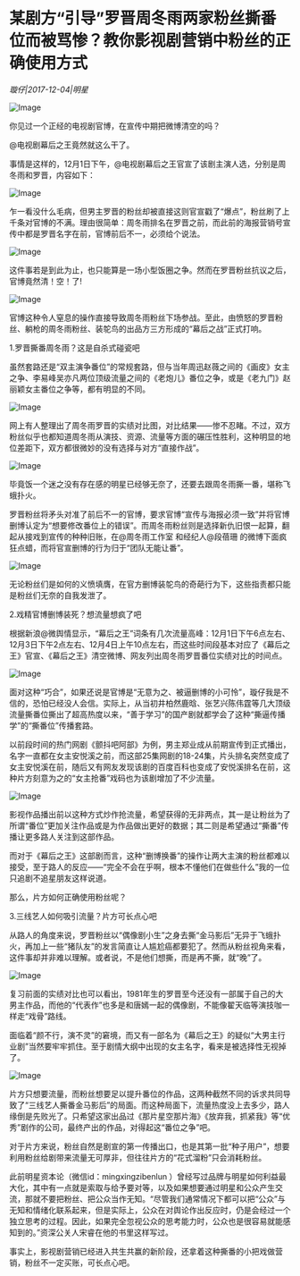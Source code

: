 # 某剧方“引导”罗晋周冬雨两家粉丝撕番位而被骂惨？教你影视剧营销中粉丝的正确使用方式

*璇仔|2017-12-04|明星*

![Image](http://static.ylzbl.com/uploads/ueditor/php/upload/image/20180226/1519656469921935.jpeg)

你见过一个正经的电视剧官博，在宣传中期把微博清空的吗？

@电视剧幕后之王竟然就这么干了。

事情是这样的，12月1日下午，@电视剧幕后之王官宣了该剧主演人选，分别是周冬雨和罗晋，内容如下：

![Image](https://mmbiz.qpic.cn/mmbiz_png/bXYBmumSooD8sfhJv6qlS72ibyXenJEYHJK3yNUOjo5A0sk4icpzkmgQ7amxRUKswzRZict7fYHSOQRiaLbc8sBRNw/640?wx_fmt=png&tp=webp&wxfrom=5&wx_lazy=1)

乍一看没什么毛病，但男主罗晋的粉丝却被直接这则官宣戳了“爆点”，粉丝刷了上千条对官博的不满。理由很简单：周冬雨排名在罗晋之前，而此前的海报营销号宣传中都是罗晋名字在前，官博前后不一，必须给个说法。

![Image](https://mmbiz.qpic.cn/mmbiz_jpg/bXYBmumSooD8sfhJv6qlS72ibyXenJEYHOOX47NV1RYiaOxpTwOJCAZjY47zbK2UDOhtI99Ld5vl6DGufCeTcm0A/640?wx_fmt=jpeg&tp=webp&wxfrom=5&wx_lazy=1)

这件事若是到此为止，也只能算是一场小型饭圈之争。然而在罗晋粉丝抗议之后，官博竟然清！空！了!

![Image](https://mmbiz.qpic.cn/mmbiz_jpg/bXYBmumSooD8sfhJv6qlS72ibyXenJEYHY2qibkOFbJSW7yfXaZ7wX4kQwuSxMsRpcA0Xn3WC0sW2iciaxKWdlGJBQ/640?wx_fmt=jpeg&tp=webp&wxfrom=5&wx_lazy=1)

官博这种令人窒息的操作直接导致周冬雨粉丝下场参战。至此，由愤怒的罗晋粉丝、躺枪的周冬雨粉丝、装鸵鸟的出品方三方形成的“幕后之战”正式打响。

1.罗晋撕番周冬雨？这是自杀式碰瓷吧

虽然套路还是“双主演争番位”的常规套路，但与当年周迅赵薇之间的《画皮》女主之争、李易峰吴亦凡两位顶级流量之间的《老炮儿》番位之争，或是《老九门》赵丽颖女主番位之争等，都有明显的不同。

![Image](https://mmbiz.qpic.cn/mmbiz_jpg/bXYBmumSooD8sfhJv6qlS72ibyXenJEYHZ87ngbAaUG3KxePrJUvN9W3tmInbiaS4LVI8icWCF6G3LkR0KKI5V5VQ/640?wx_fmt=jpeg&tp=webp&wxfrom=5&wx_lazy=1)

网上有人整理出了周冬雨罗晋的实绩对比图，对比结果——惨不忍睹。不过，双方粉丝似乎也都知道周冬雨从演技、资源、流量等方面的碾压性胜利，这种明显的地位差距下，双方都很微妙的没有选择与对方“直接作战”。

![Image](https://mmbiz.qpic.cn/mmbiz_jpg/bXYBmumSooD8sfhJv6qlS72ibyXenJEYHENwVR2gcBDBgxVsQXH94cb212mykTOXwmrylNI8Kh2F9GuLqictqibrw/640?wx_fmt=jpeg&tp=webp&wxfrom=5&wx_lazy=1)

毕竟饭一个迷之没有存在感的明星已经够无奈了，还要去跟周冬雨撕一番，堪称飞蛾扑火。

罗晋粉丝将矛头对准了前后不一的官博，要求官博“宣传与海报必须一致”并将官博删博认定为“想要修改番位上的错误”。而周冬雨粉丝则是选择新仇旧恨一起算，翻起从接戏到宣传的种种旧账，在@周冬雨工作室 和经纪人@段蓓珊 的微博下面疯狂点蜡，而将官宣删博的行为归于“团队无能让番”。

![Image](https://mmbiz.qpic.cn/mmbiz_jpg/bXYBmumSooD8sfhJv6qlS72ibyXenJEYHdv8iaxTjuwfSbR6vFj5iaEGfZvibzJriaic17jpFhe4iazU7Hbcjstz7AdRQ/640?wx_fmt=jpeg&tp=webp&wxfrom=5&wx_lazy=1)

无论粉丝们是如何的义愤填膺，在官方删博装鸵鸟的奇葩行为下，这些指责都只能是粉丝们无奈的自我发泄了。

2.戏精官博删博装死？想流量想疯了吧

根据新浪@微舆情显示，“幕后之王”词条有几次流量高峰：12月1日下午6点左右、12月3日下午2点左右、12月4日上午10点左右，而这些时间段基本对应了《幕后之王》官宣、《幕后之王》清空微博、网友列出周冬雨罗晋番位实绩对比的时间点。

![Image](https://mmbiz.qpic.cn/mmbiz_png/bXYBmumSooD8sfhJv6qlS72ibyXenJEYH2r1rgSl7qibRlqHA9xHjqe3on7Na0OedHTWqMH5m3GYEkcH0NoV6cEQ/640?wx_fmt=png&tp=webp&wxfrom=5&wx_lazy=1)

面对这种“巧合”，如果还说是官博是“无意为之、被逼删博的小可怜”，璇仔我是不信的，恐怕已经没人会信。实际上，从当初井柏然鹿晗、张艺兴陈伟霆等几大顶级流量撕番位撕出了超高热度以来，“善于学习”的国产剧就都学会了这种“撕逼传播学”的“撕番位”传播套路。

以前段时间的热门网剧《颤抖吧阿部》为例，男主郑业成从前期宣传到正式播出，名字一直都在女主安悦溪之前，而这部25集网剧的18-24集，片头排名突然变成了女主安悦溪在前，随后又有网友发现该剧的百度百科也变成了安悦溪排名在前，这种片方刻意为之的“女主抢番”戏码也为该剧增加了不少流量。

![Image](https://mmbiz.qpic.cn/mmbiz_jpg/bXYBmumSooD8sfhJv6qlS72ibyXenJEYHxLskzebSKg91Ria3jfkqzrqjnoLr1yiciax2XV8d77M8b6pWIVBpI42hw/640?wx_fmt=jpeg&tp=webp&wxfrom=5&wx_lazy=1)

影视作品播出前以这种方式炒作抢流量，希望获得的无非两点，其一是让粉丝为了所谓“番位”更加关注作品或是为作品做出更好的数据；其二则是希望通过“撕番”传播让更多路人关注到这部作品。

而对于《幕后之王》这部剧而言，这种“删博换番”的操作让两大主演的粉丝都难以接受，至于路人的反应——“完全不会在乎啊，根本不懂他们在做些什么”我的一位只追剧不追星朋友这样说道。

那么，片方如何正确使用粉丝呢？

3.三线艺人如何吸引流量？片方可长点心吧

从路人的角度来说，罗晋粉丝以“偶像剧小生”之身去撕“金马影后”无异于飞蛾扑火，再加上一些“猪队友”的发言简直让人尴尬癌都要犯了。然而从粉丝视角来看，这件事却并非难以理解。或者说，不是他们想撕，而是再不撕，就“晚”了。

![Image](https://mmbiz.qpic.cn/mmbiz_jpg/bXYBmumSooD8sfhJv6qlS72ibyXenJEYHKBodh7KXdSUnVWCGOEibsctdLyNa6K9JC3Ac2onEVNvsictJTQju4C0A/640?wx_fmt=jpeg&tp=webp&wxfrom=5&wx_lazy=1)

复习前面的实绩对比也可以看出，1981年生的罗晋至今还没有一部属于自己的大男主作品，而他的“代表作”也多是和唐嫣一起的偶像剧，不能像翟天临等演技咖一样走“戏骨”路线。

面临着“颜不行，演不灵”的窘境，而又有一部名为《幕后之王》的疑似“大男主行业剧”当然要牢牢抓住。至于剧情大纲中出现的女主名字，看来是被选择性无视掉了。

![Image](https://mmbiz.qpic.cn/mmbiz_jpg/bXYBmumSooD8sfhJv6qlS72ibyXenJEYHRuJFyD1JpjiazultNs6hSjBujiaW3dvaU4xuDzUcnekaPE7yBL8hF6rQ/640?wx_fmt=jpeg&tp=webp&wxfrom=5&wx_lazy=1)

片方只想要流量，而粉丝想要足以提升番位的作品，这两种截然不同的诉求共同导致了“三线艺人撕番金马影后”的局面。而这种局面下，流量热度没上去多少，路人缘倒是先败光了。只希望这家出品过《那片星空那片海》《放弃我，抓紧我》等“优秀”剧作的公司，最终产出的作品，对得起这“番位之争”吧。

对于片方来说，粉丝自然是剧宣的第一传播出口，也是其第一批“种子用户”，想要利用粉丝给剧带来流量无可厚非，但往往片方的“花式溜粉”只会消耗粉丝。

此前明星资本论（微信id：mingxingzibenlun ）曾经写过品牌与明星如何利益最大化，其中有一点就是索取与给予要对等，以及如果想要通过明星和公众产生交流，那就不要把粉丝、把公众当作无知。“尽管我们通常情况下都可以把“公众”与无知和情绪化联系起来，但是实际上，公众在对舆论作出反应时，仍是会经过一个独立思考的过程。因此，如果完全忽视公众的思考能力时，公众也是很容易就能感知到的。”资深公关人宋睿在他的书里这样写过。

事实上，影视剧营销已经进入共生共赢的新阶段，还拿着这种撕番的小把戏做营销，粉丝不一定买账，可长点心吧。

